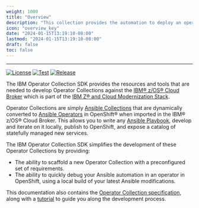 ```yaml
---
weight: 1000
title: "Overview"
description: "This collection provides the automation to deploy an operator in your namespace that contains your latest Ansible® collection modifications, quickly redeploy your local modifications in seconds, and delete the operator once development is complete."
icon: "overview_key"
date: "2024-01-15T13:19:10-08:00"
lastmod: "2024-01-15T13:19:10-08:00"
draft: false
toc: false
---
```


---
[![License](https://img.shields.io/badge/License-Apache_2.0-blue.svg)](./LICENSE)
[![Test](https://github.com/IBM/operator-collection-sdk/actions/workflows/test.yml/badge.svg?event=push)](https://github.com/IBM/operator-collection-sdk/actions/workflows/test.yml)
[![Release](https://github.com/IBM/operator-collection-sdk/actions/workflows/release.yml/badge.svg)](https://github.com/IBM/operator-collection-sdk/actions/workflows/release.yml)

The IBM Operator Collection SDK provides the resources and tools that are needed to develop Operator Collections against the [IBM® z/OS® Cloud Broker](https://ibm.biz/ibm-zoscb-install) which is part of the [IBM Z® and Cloud Modernization Stack](https://www.ibm.com/products/z-and-cloud-modernization-stack).

Operator Collections are simply [Ansible Collections](https://www.ansible.com/blog/getting-started-with-ansible-collections) that are dynamically converted to [Ansible Operators](https://www.ansible.com/blog/ansible-operator) in OpenShift® when imported in the IBM® z/OS® Cloud Broker. This allows you to write any [Ansible Playbook](https://docs.ansible.com/ansible/2.9/user_guide/playbooks_intro.html), develop and iterate on it locally, publish to OpenShift, and expose a catalog of statefully managed new services.

The IBM Operator Collection SDK simplifies the development of these Operator Collections by providing:
- The ability to scaffold a new Operator Collection with a preconfigured set of requirements.
- The ability to quickly debug your Ansible automation in an operator in OpenShift, using a local build of your latest Ansible modifications.

This documentation also contains the [Operator Collection specification](/docs/ibm-operator-collection-sdk/operator-collection-specification/), along with a [tutorial](/docs/ibm-operator-collection-sdk/usage-guides/tutorial/) to guide you along the development process.
